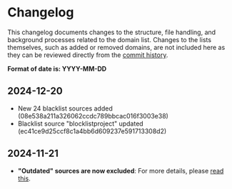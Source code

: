 # Changelog

This changelog documents changes to the structure, file handling, and background processes related to the domain list. Changes to the lists themselves, such as added or removed domains, are not included here as they can be reviewed directly from the [commit history](https://github.com/search?q=repo%3ABon-Appetit%2Fporn-domains+%22%5BAUTO%5D+Update+list%22&type=commits&s=committer-date&o=desc).

**Format of date is: YYYY-MM-DD**

## 2024-12-20
- New 24 blacklist sources added (08e538a211a326062ccdc789bbcac016f3003e38)
- Blacklist source "blocklistproject" updated (ec41ce9d25ccf8c1a4bb6d609237e591713308d2)

## 2024-11-21

- **"Outdated" sources are now excluded**: For more details, please [read this](https://github.com/Bon-Appetit/porn-domains/discussions/43#discussioncomment-11306946).